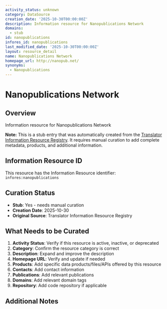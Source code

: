 ```yaml
---
activity_status: unknown
category: DataSource
creation_date: '2025-10-30T00:00:00Z'
description: Information resource for Nanopublications Network
domains:
  - stub
id: nanopublications
infores_id: nanopublications
last_modified_date: '2025-10-30T00:00:00Z'
layout: resource_detail
name: Nanopublications Network
homepage_url: http://nanopub.net/
synonyms:
  - Nanopublications
---
```


# Nanopublications Network

## Overview

Information resource for Nanopublications Network

**Note:** This is a stub entry that was automatically created from the [Translator Information Resource Registry](https://biolink.github.io/information-resource-registry/). It requires manual curation to add complete metadata, products, and additional information.

## Information Resource ID

This resource has the Information Resource identifier: `infores:nanopublications`

## Curation Status

- **Stub**: Yes - needs manual curation
- **Creation Date**: 2025-10-30
- **Original Source**: Translator Information Resource Registry

## What Needs to be Curated

1. **Activity Status**: Verify if this resource is active, inactive, or deprecated
2. **Category**: Confirm the resource category is correct
3. **Description**: Expand and improve the description
4. **Homepage URL**: Verify and update if needed
5. **Products**: Add specific data products/files/APIs offered by this resource
6. **Contacts**: Add contact information
7. **Publications**: Add relevant publications
8. **Domains**: Add relevant domain tags
9. **Repository**: Add code repository if applicable

## Additional Notes
